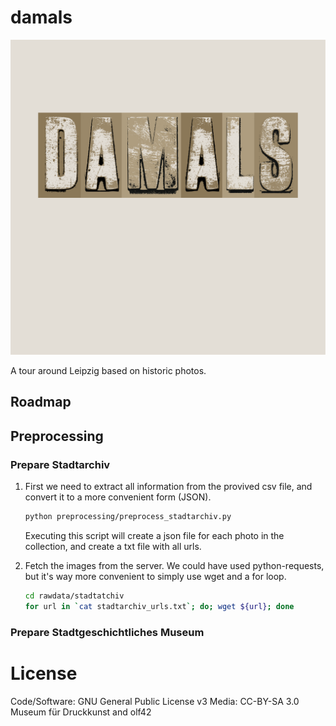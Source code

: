 # damals

![damals logo](assets/damals.svg)

A tour around Leipzig based on historic photos.

## Roadmap

## Preprocessing

### Prepare Stadtarchiv

1. First we need to extract all information from the provived csv file, 
   and convert it to a more convenient form (JSON).
   
   ```zsh
   python preprocessing/preprocess_stadtarchiv.py 
   ```
   
   Executing this script will create a json file for each photo in the collection,
   and create a txt file with all urls.

2. Fetch the images from the server. We could have used python-requests, 
   but it's way more convenient to simply use wget and a for loop.
   
   ```zsh
   cd rawdata/stadtatchiv
   for url in `cat stadtarchiv_urls.txt`; do; wget ${url}; done 
   ```
 
 ### Prepare Stadtgeschichtliches Museum
 
 
 
 # License
 
Code/Software: GNU General Public License v3
Media: CC-BY-SA 3.0 Museum für Druckkunst and olf42
